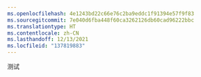 ```yaml
---
ms.openlocfilehash: 4e1243bd22c66e76c2ba9eddc1f91394e57f9f83
ms.sourcegitcommit: 7e040d6fba448f60ca3262126db60cad96222bbc
ms.translationtype: HT
ms.contentlocale: zh-CN
ms.lasthandoff: 12/13/2021
ms.locfileid: "137819883"
---
```

测试
